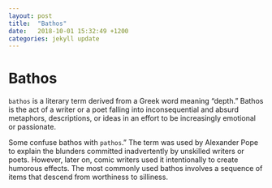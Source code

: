 ```yaml
---
layout: post
title:  "Bathos"
date:   2018-10-01 15:32:49 +1200
categories: jekyll update
---
```


# Bathos

`bathos` is a literary term derived from a Greek word meaning “depth.” Bathos is the act of a writer or a poet falling into inconsequential and absurd metaphors, descriptions, or ideas in an effort to be increasingly emotional or passionate.

Some confuse bathos with `pathos`.” The term was used by Alexander Pope to explain the blunders committed inadvertently by unskilled writers or poets. However, later on, comic writers used it intentionally to create humorous effects. The most commonly used bathos involves a sequence of items that descend from worthiness to silliness.

<script src="//www.powr.io/powr.js?external-type=html"></script>
 <div class="powr-countdown-timer" id="dfdd2169_1538360699"></div>
